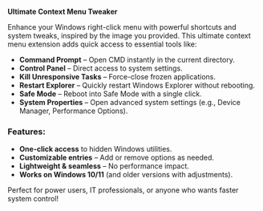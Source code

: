 **Ultimate Context Menu Tweaker**  

Enhance your Windows right-click menu with powerful shortcuts and system tweaks, inspired by the image you provided. This ultimate context menu extension adds quick access to essential tools like:  

- **Command Prompt** – Open CMD instantly in the current directory.  
- **Control Panel** – Direct access to system settings.  
- **Kill Unresponsive Tasks** – Force-close frozen applications.  
- **Restart Explorer** – Quickly restart Windows Explorer without rebooting.  
- **Safe Mode** – Reboot into Safe Mode with a single click.  
- **System Properties** – Open advanced system settings (e.g., Device Manager, Performance Options).  

### **Features:**  
- **One-click access** to hidden Windows utilities.  
- **Customizable entries** – Add or remove options as needed.  
- **Lightweight & seamless** – No performance impact.  
- **Works on Windows 10/11** (and older versions with adjustments).  

Perfect for power users, IT professionals, or anyone who wants faster system control!  
